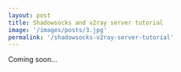 ```yaml
---
layout: post
title: Shadowsocks and v2ray server tutorial
image: '/images/posts/3.jpg'
permalink: '/shadowsocks-v2ray-server-tutorial'
---
```


Coming soon...
